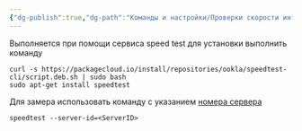 ```yaml
---
{"dg-publish":true,"dg-path":"Команды и настройки/Проверки скорости интернета.md","permalink":"/komandy-i-nastrojki/proverki-skorosti-interneta/","updated":"2024-10-06T02:50:26+03:00"}
---
```


Выполняется при помощи сервиса speed test для установки выполнить команду

```console 
curl -s https://packagecloud.io/install/repositories/ookla/speedtest-cli/script.deb.sh | sudo bash
sudo apt-get install speedtest
```

Для замера использовать команду с указанием [номера сервера](https://gist.githubusercontent.com/stacksize/0d618c04d7744e6bb20691cc116755a5/raw/6e0524006841b0fb83b7abc59703b0ad64425e84/speedtest-cli-servers.md)

```console
speedtest --server-id=<ServerID>
```